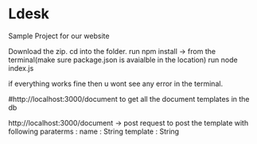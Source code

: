 # Ldesk
Sample Project for our website

Download the zip.
cd into the folder.
run npm install -> from the terminal(make sure package.json is avaialble in the location)
run node index.js

if everything works fine then u wont see any error in the terminal.

#http://localhost:3000/document
to get all the document templates in the db

http://localhost:3000/document -> post request to post the template
with following paraterms : name : String
                           template :  String
